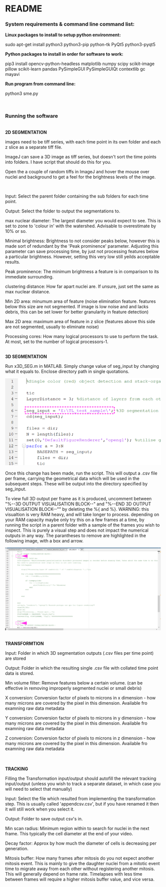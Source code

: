 <h1>README</h1>


<h3>System requirements & command line command list:</h3>



<b>Linux packages to install to setup python environment: </b>

sudo apt-get install python3 python3-pip python-tk PyQt5 python3-pyqt5

<b>Python packages to install in order for software to work: </b>

pip3 install opencv-python-headless matplotlib numpy scipy scikit-image pillow scikit-learn pandas PySimpleGUI PySimpleGUIQt contextlib gc mayavi


<b>Run program from command line:</b>

python3 sme.py 


<br>
<h3>Running the software</h3>


<br>
<b>2D SEGMENTATION</b>
<p>
images need to be tiff series, with each time point in its own folder and each z slice as a separate tiff file. 

ImageJ can save a 3D image as tiff series, but doesn't sort the time points into folders. I have script that should do this for you.

Open the a couple of random tiffs in ImageJ and hover the mouse over nuclei and background to get a feel for the brightness levels of the image.

<br>

Input: Select the parent folder containing the sub folders for each time point.

Output: Select the folder to output the segmentations to.

max nuclear diameter: The largest diameter you would expect to see. This is set to zone to 'colour in' with the watershed. Advisable to overestimate by 10% or so.

Minimal brightness: Brightness to not consider peaks below, however this is made sort of redundant by the 'Peak prominence' parameter. Adjusting this parameter can save processing time, by just not processing features below a particular brightness. However, setting this very low still yeilds acceptable results.

Peak prominence: The minimum brightness a feature is in comparison to its immediate surrounding.

clustering distance: How far apart nuclei are. If unsure, just set the same as max nuclear distance.

Min 2D area: minumum area of feature (noise elimination feature. features below this size are not segmented. If image is low noise and and lacks debris, this can be set lower for better granularity in feature detection)

Max 2D area: maximum area of feature in z slice (features above this side are not segmented, usually to eliminate noise)

Processing cores: How many logical processors to use to perform the task. At most, set to the number of logical processors-1.
</p>
<br>
<b>3D SEGMENTATION</b>
<p>
Run x3D_SEG.m in MATLAB. Simply change value of seg_input by changing what it equals to. Enclose directory path in single quotations.

![example of seg_input](images/x3D_SEG_input.svg)

Once this change has been made, run the script. This will output a .csv file per frame, carrying the geometrical data which will be used in the subsequent steps. These will be output into the directory specified by seg_input.

To view full 3D output per frame as it is produced, uncomment between "%--3D OUTPUT VISUALISATION BLOCK--" and "%--END 3D OUTPUT VISUALISATION BLOCK--"" by deleting the %{ and %}. WARNING: this visualtion is very RAM heavy, and will take longer to process. depending on your RAM capacity maybe only try this on a few frames at a time, by running the script in a parent folder with a sample of the frames you wish to inspect. This is purely a visual step and does not impact the numerical outputs in any way. The parantheses to remove are highlighted in the following image, with a box and arrow.

![what to remove to enable 3D segmentation visualisation](images/x3D_SEG_input_3Dvis.svg)


</p>
<br>
<b>TRANSFORMTION</b>
<p>
Input: Folder in which 3D segmentation outputs (.csv files per time point) are stored

Output: Folder in which the resulting single .csv file with collated time point data is stored.

Min volume filter: Remove features below a certain volume. (can be effective in removing improperly segmented nuclei or small debris)

X conversion: Conversion factor of pixels to microns in x dimension - how many microns are covered by the pixel in this dimension. Available fro examning raw data metadata

Y conversion: Conversion factor of pixels to microns in y dimension - how many microns are covered by the pixel in this dimension. Available fro examning raw data metadata

Z conversion: Conversion factor of pixels to microns in z dimension - how many microns are covered by the pixel in this dimension. Available fro examning raw data metadata
</p>
<br>
<br>
<b>TRACKING</b>
<p>
Filling the Transformation input/output should autofill the relevant tracking input/output (unless you wish to track a separate dataset, in which case you will need to select that manually)

Input: Select the file which resulted from implementing the transformation step. This is usually called 'appendcsv.csv', but if you have renamed it then it will still work when you select it.

Output: Folder to save output csv's in.

Min scan radius: Minimum region within to search for nuclei in the next frame. This typically the cell diameter at the end of your video.

Decay factor: Approx by how much the diameter of cells is decreasing per generation.

Mitosis buffer: How many frames after mitosis do you not expect another mitosis event. This is mainly to give the daughter nuclei from a mitotic event time to migrate away from each other without registering another mitosis. This will generally depend on frame rate. Timelapses with less time between frames will require a higher mitosis buffer value, and vice versa.
</p>
